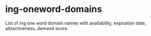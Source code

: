 # ing-oneword-domains
List of ing one word domain names with availability, expiration date, attractiveness, demand score.
